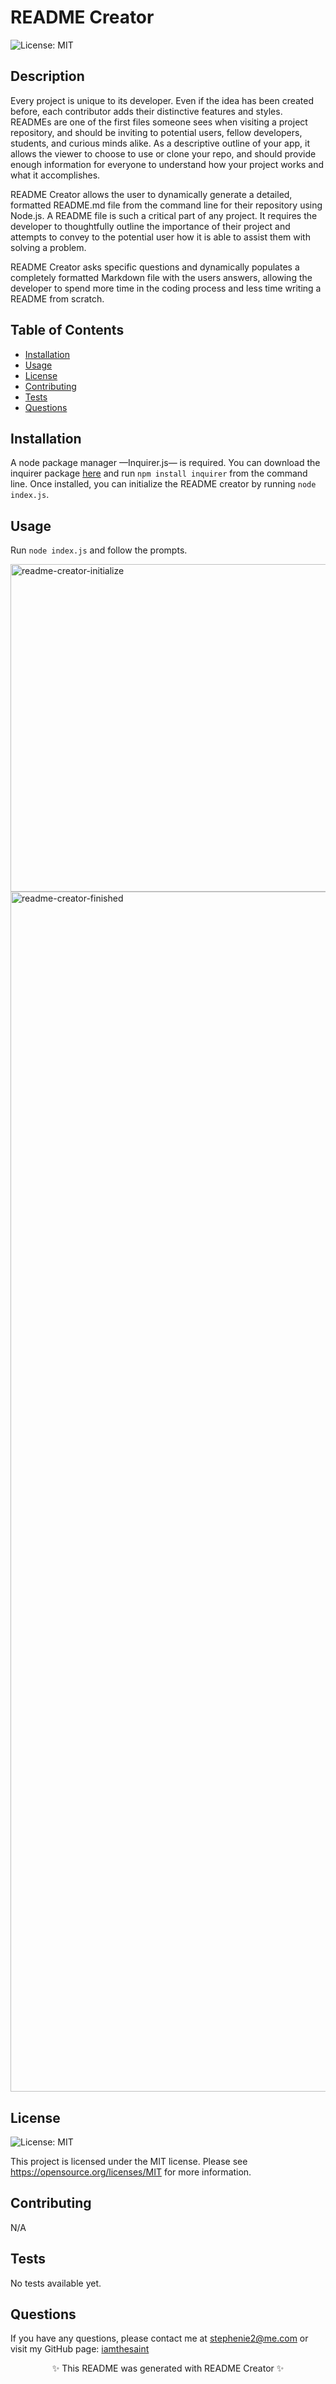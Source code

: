 # README Creator
![License: MIT](https://img.shields.io/badge/License-MIT-yellow.svg)

## Description
Every project is unique to its developer. Even if the idea has been created before, each contributor adds their distinctive features and styles. READMEs are one of the first files someone sees when visiting a project repository, and should be inviting to potential users, fellow developers, students, and curious minds alike. As a descriptive outline of your app, it allows the viewer to choose to use or clone your repo, and should provide enough information for everyone to understand how your project works and what it accomplishes.

README Creator allows the user to dynamically generate a detailed, formatted README.md file from the command line for their repository using Node.js. A README file is such a critical part of any project. It requires the developer to thoughtfully outline the importance of their project and attempts to convey to the potential user how it is able to assist them with solving a problem.

README Creator asks specific questions and dynamically populates a completely formatted Markdown file with the users answers, allowing the developer to spend more time in the coding process and less time writing a README from scratch.
## Table of Contents
- [Installation](#installation)
- [Usage](#usage)
- [License](#license)
- [Contributing](#contributing)
- [Tests](#tests)
- [Questions](#questions)
## Installation
A node package manager —Inquirer.js— is required. You can download the inquirer package [here](https://www.npmjs.com/package/inquirer) and run ```npm install inquirer``` from the command line. Once installed, you can initialize the README creator by running ```node index.js```.
## Usage
Run ```node index.js``` and follow the prompts.

<img width="524" alt="readme-creator-initialize" src="https://github.com/user-attachments/assets/022741ee-44a5-4c10-a9e8-1d21011e8c5c">
<img width="1920" alt="readme-creator-finished" src="https://github.com/user-attachments/assets/f5e0800a-ae92-4fba-9781-7f20204cfb76">


## License
![License: MIT](https://img.shields.io/badge/License-MIT-yellow.svg)

This project is licensed under the MIT license.
Please see https://opensource.org/licenses/MIT for more information.

## Contributing
N/A
## Tests
No tests available yet.
## Questions
If you have any questions, please contact me at stephenie2@me.com or visit my GitHub page: [iamthesaint](http://github.com/iamthesaint)

<p align="center">✨ This README was generated with README Creator ✨</p>
